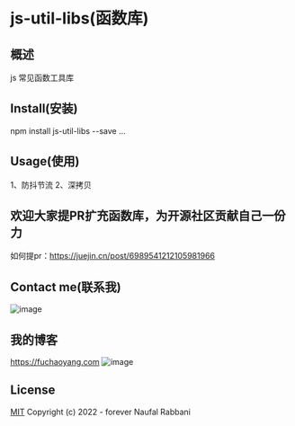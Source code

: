 # js-util-libs(函数库)

## 概述

js 常见函数工具库

## Install(安装)

npm install js-util-libs --save ...

## Usage(使用)

1、防抖节流
2、深拷贝

## 欢迎大家提PR扩充函数库，为开源社区贡献自己一份力
如何提pr：https://juejin.cn/post/6989541212105981966

## Contact me(联系我)
![image](https://user-images.githubusercontent.com/25168173/154791040-09b5e289-5533-4aa2-9e6d-cb11eabfddf3.png)

## 我的博客
https://fuchaoyang.com
![image](https://user-images.githubusercontent.com/25168173/154791015-750d04e4-02d4-4ebb-a559-5e3331003309.png)

## License

[MIT](http://opensource.org/licenses/MIT) Copyright (c) 2022 - forever Naufal Rabbani
